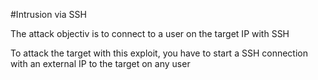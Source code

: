 #Intrusion via SSH

The attack objectiv is to connect to a user on the target IP with SSH

To attack the target with this exploit, you have to start a SSH connection with an external IP to the target on any user 

